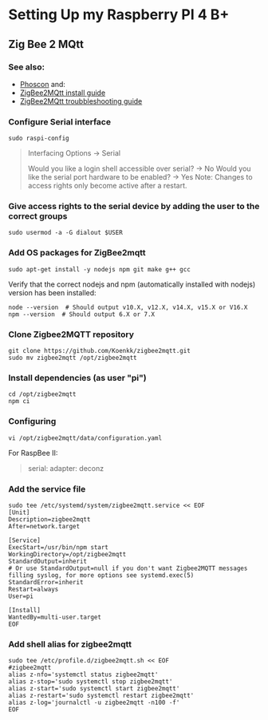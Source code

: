 # Setting Up my Raspberry PI 4 B+
## Zig Bee 2 MQtt

### See also:
- [Phoscon](https://phoscon.de/en/raspbee/install#connection)
and:
- [ZigBee2MQtt install guide](https://www.zigbee2mqtt.io/guide/installation/01_linux.html)
- [ZigBee2MQtt troubbleshooting guide](https://www.zigbee2mqtt.io/guide/installation/20_zigbee2mqtt-fails-to-start.html)

### Configure Serial interface
```
sudo raspi-config
```
> Interfacing Options → Serial
> 
> Would you like a login shell accessible over serial? → No
> Would you like the serial port hardware to be enabled? → Yes
> Note: Changes to access rights only become active after a restart.

### Give access rights to the serial device by adding the user to the correct groups
```
sudo usermod -a -G dialout $USER
```

### Add OS packages for ZigBee2mqtt
```
sudo apt-get install -y nodejs npm git make g++ gcc
```

Verify that the correct nodejs and npm (automatically installed with nodejs) version has been installed:
```
node --version  # Should output v10.X, v12.X, v14.X, v15.X or V16.X
npm --version  # Should output 6.X or 7.X
```

### Clone Zigbee2MQTT repository
```
git clone https://github.com/Koenkk/zigbee2mqtt.git
sudo mv zigbee2mqtt /opt/zigbee2mqtt
```

### Install dependencies (as user "pi")
```
cd /opt/zigbee2mqtt
npm ci
```

### Configuring
```
vi /opt/zigbee2mqtt/data/configuration.yaml
```
For RaspBee II:
> serial:
>  adapter: deconz

### Add the service file
```
sudo tee /etc/systemd/system/zigbee2mqtt.service << EOF
[Unit]
Description=zigbee2mqtt
After=network.target

[Service]
ExecStart=/usr/bin/npm start
WorkingDirectory=/opt/zigbee2mqtt
StandardOutput=inherit
# Or use StandardOutput=null if you don't want Zigbee2MQTT messages filling syslog, for more options see systemd.exec(5)
StandardError=inherit
Restart=always
User=pi

[Install]
WantedBy=multi-user.target
EOF
```

### Add shell alias for zigbee2mqtt
```
sudo tee /etc/profile.d/zigbee2mqtt.sh << EOF
#zigbee2mqtt
alias z-nfo='systemctl status zigbee2mqtt'
alias z-stop='sudo systemctl stop zigbee2mqtt'
alias z-start='sudo systemctl start zigbee2mqtt'
alias z-restart='sudo systemctl restart zigbee2mqtt'
alias z-log='journalctl -u zigbee2mqtt -n100 -f'
EOF
```
